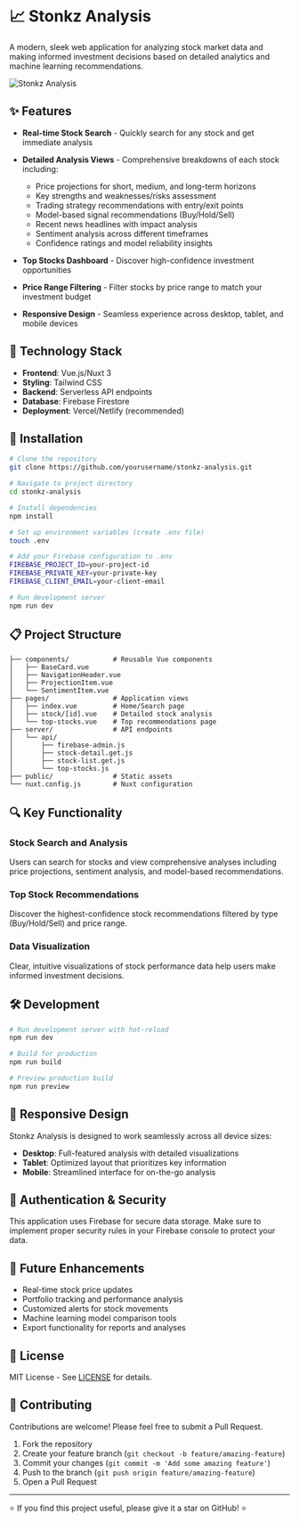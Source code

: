 # 📈 Stonkz Analysis

A modern, sleek web application for analyzing stock market data and making informed investment decisions based on detailed analytics and machine learning recommendations.

![Stonkz Analysis](https://via.placeholder.com/800x400?text=Stonkz+Analysis)

## ✨ Features

- **Real-time Stock Search** - Quickly search for any stock and get immediate analysis
- **Detailed Analysis Views** - Comprehensive breakdowns of each stock including:
  - Price projections for short, medium, and long-term horizons
  - Key strengths and weaknesses/risks assessment
  - Trading strategy recommendations with entry/exit points
  - Model-based signal recommendations (Buy/Hold/Sell)
  - Recent news headlines with impact analysis
  - Sentiment analysis across different timeframes
  - Confidence ratings and model reliability insights

- **Top Stocks Dashboard** - Discover high-confidence investment opportunities
- **Price Range Filtering** - Filter stocks by price range to match your investment budget
- **Responsive Design** - Seamless experience across desktop, tablet, and mobile devices

## 🚀 Technology Stack

- **Frontend**: Vue.js/Nuxt 3
- **Styling**: Tailwind CSS
- **Backend**: Serverless API endpoints
- **Database**: Firebase Firestore
- **Deployment**: Vercel/Netlify (recommended)

## 🔧 Installation

```bash
# Clone the repository
git clone https://github.com/yourusername/stonkz-analysis.git

# Navigate to project directory
cd stonkz-analysis

# Install dependencies
npm install

# Set up environment variables (create .env file)
touch .env

# Add your Firebase configuration to .env
FIREBASE_PROJECT_ID=your-project-id
FIREBASE_PRIVATE_KEY=your-private-key
FIREBASE_CLIENT_EMAIL=your-client-email

# Run development server
npm run dev
```

## 📋 Project Structure

```
├── components/           # Reusable Vue components
│   ├── BaseCard.vue
│   ├── NavigationHeader.vue
│   ├── ProjectionItem.vue
│   └── SentimentItem.vue
├── pages/                # Application views
│   ├── index.vue         # Home/Search page
│   ├── stock/[id].vue    # Detailed stock analysis
│   └── top-stocks.vue    # Top recommendations page
├── server/               # API endpoints
│   └── api/
│       ├── firebase-admin.js
│       ├── stock-detail.get.js
│       ├── stock-list.get.js
│       └── top-stocks.js
├── public/               # Static assets
└── nuxt.config.js        # Nuxt configuration
```

## 🔍 Key Functionality

### Stock Search and Analysis
Users can search for stocks and view comprehensive analyses including price projections, sentiment analysis, and model-based recommendations.

### Top Stock Recommendations
Discover the highest-confidence stock recommendations filtered by type (Buy/Hold/Sell) and price range.

### Data Visualization
Clear, intuitive visualizations of stock performance data help users make informed investment decisions.

## 🛠️ Development

```bash
# Run development server with hot-reload
npm run dev

# Build for production
npm run build

# Preview production build
npm run preview
```

## 📱 Responsive Design

Stonkz Analysis is designed to work seamlessly across all device sizes:
- **Desktop**: Full-featured analysis with detailed visualizations
- **Tablet**: Optimized layout that prioritizes key information
- **Mobile**: Streamlined interface for on-the-go analysis

## 🔐 Authentication & Security

This application uses Firebase for secure data storage. Make sure to implement proper security rules in your Firebase console to protect your data.

## 🌟 Future Enhancements

- Real-time stock price updates
- Portfolio tracking and performance analysis
- Customized alerts for stock movements
- Machine learning model comparison tools
- Export functionality for reports and analyses

## 📄 License

MIT License - See [LICENSE](LICENSE) for details.

## 👥 Contributing

Contributions are welcome! Please feel free to submit a Pull Request.

1. Fork the repository
2. Create your feature branch (`git checkout -b feature/amazing-feature`)
3. Commit your changes (`git commit -m 'Add some amazing feature'`)
4. Push to the branch (`git push origin feature/amazing-feature`)
5. Open a Pull Request

---

⭐ If you find this project useful, please give it a star on GitHub! ⭐

